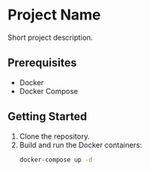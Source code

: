 # Project Name

Short project description.

## Prerequisites

- Docker
- Docker Compose

## Getting Started

1. Clone the repository.
2. Build and run the Docker containers:
   ```bash
   docker-compose up -d
